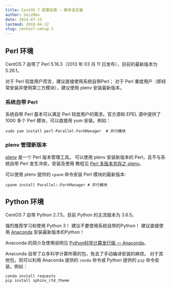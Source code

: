 ```yaml
---
title: CentOS 7 配置指南 — 脚本语言篇
author: SeisMan
date: 2014-07-15
lastmod: 2018-04-12
slug: centos7-setup-3
---
```


## Perl 环境

CentOS 7 自带了 Perl 5.16.3（2013 年 03 月 11 日发布），目前的最新版本为 5.26.1。

对于 Perl 轻度用户而言，建议直接使用系统自带Perl；
对于 Perl 重度用户（即经常安装并使用第三方模块），建议使用 plenv 安装最新版本。

### 系统自带 Perl

系统自带 Perl 基本可以满足 Perl 轻度用户的需求。官方源和 EPEL 源中提供了
1000 多个 Perl 模块，可以直接用 yum 安装。例如：

    sudo yum install perl-Parallel-ForkManager  # 并行模块

### plenv 管理新版本

[plenv](https://github.com/tokuhirom/plenv) 是一个 Perl 版本管理工具。
可以使用 plenv 安装新版本的 Perl，且不与系统自带 Perl 发生冲突，安装及使用
教程见 [Perl 多版本共存之 plenv](/plenv)。

可以使用 plenv 提供的 `cpanm` 命令安装 Perl 模块的最新版本:

    cpanm install Parallel::ForkManager # 并行模块

## Python 环境

CentOS 7 自带 Python 2.7.5，目前 Python 的主流版本为 3.6.5。

强烈推荐学习和使用 Python 3！
建议不要使用系统自带的Python！
建议直接使用 [Anaconda](/anaconda) 安装最新版本的Python！

Anaconda 的简介及使用说明见 [Python科学计算发行版 — Anaconda](/anaconda)。

Anaconda 自带了众多科学计算所需的包，免去了手动编译安装的麻烦。
对于其他包，则可以利用 Anaconda 提供的 `conda` 命令或 Python 提供的 `pip`
命令安装，例如：

    conda install requests
    pip install sphinx_rtd_theme
